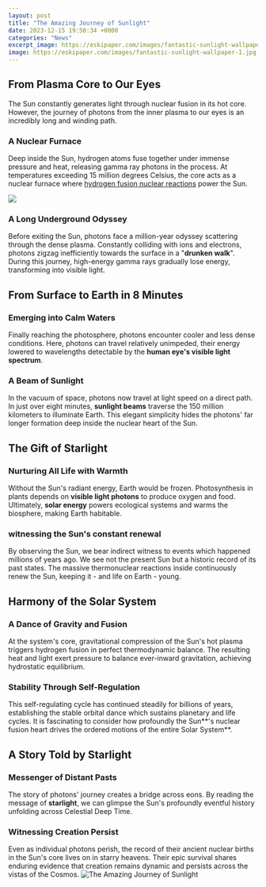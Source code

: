 ```yaml
---
layout: post
title: "The Amazing Journey of Sunlight"
date: 2023-12-15 19:50:34 +0000
categories: "News"
excerpt_image: https://eskipaper.com/images/fantastic-sunlight-wallpaper-1.jpg
image: https://eskipaper.com/images/fantastic-sunlight-wallpaper-1.jpg
---
```


## From Plasma Core to Our Eyes
The Sun constantly generates light through nuclear fusion in its hot core. However, the journey of photons from the inner plasma to our eyes is an incredibly long and winding path. 
### A Nuclear Furnace  
Deep inside the Sun, hydrogen atoms fuse together under immense pressure and heat, releasing gamma ray photons in the process. At temperatures exceeding 15 million degrees Celsius, the core acts as a nuclear furnace where [hydrogen fusion nuclear reactions](https://fistore.mysenprints.com/collection/abdi) power the Sun.

![](https://cdn.suwalls.com/wallpapers/nature/amazing-sunlight-through-trees-44360-2560x1600.jpg)
### A Long Underground Odyssey
Before exiting the Sun, photons face a million-year odyssey scattering through the dense plasma. Constantly colliding with ions and electrons, photons zigzag inefficiently towards the surface in a "**drunken walk**". During this journey, high-energy gamma rays gradually lose energy, transforming into visible light.
## From Surface to Earth in 8 Minutes   
### Emerging into Calm Waters  
Finally reaching the photosphere, photons encounter cooler and less dense conditions. Here, photons can travel relatively unimpeded, their energy lowered to wavelengths detectable by the **human eye's visible light spectrum**.
### A Beam of Sunlight
In the vacuum of space, photons now travel at light speed on a direct path. In just over eight minutes, **sunlight beams** traverse the 150 million kilometers to illuminate Earth. This elegant simplicity hides the photons' far longer formation deep inside the nuclear heart of the Sun.
## The Gift of Starlight
### Nurturing All Life with Warmth
Without the Sun's radiant energy, Earth would be frozen. Photosynthesis in plants depends on **visible light photons** to produce oxygen and food. Ultimately, **solar energy** powers ecological systems and warms the biosphere, making Earth habitable.  
### witnessing the Sun's constant renewal  
By observing the Sun, we bear indirect witness to events which happened millions of years ago. We see not the present Sun but a historic record of its past states. The massive thermonuclear reactions inside continuously renew the Sun, keeping it - and life on Earth - young.
## Harmony of the Solar System 
### A Dance of Gravity and Fusion  
At the system's core, gravitational compression of the Sun's hot plasma triggers hydrogen fusion in perfect thermodynamic balance. The resulting heat and light exert pressure to balance ever-inward gravitation, achieving hydrostatic equilibrium.
### Stability Through Self-Regulation
This self-regulating cycle has continued steadily for billions of years, establishing the stable orbital dance which sustains planetary and life cycles. It is fascinating to consider how profoundly the Sun**'s nuclear fusion heart drives the ordered motions of the entire Solar System**.
## A Story Told by Starlight
### Messenger of Distant Pasts
The story of photons' journey creates a bridge across eons. By reading the message of **starlight**, we can glimpse the Sun's profoundly eventful history unfolding across Celestial Deep Time. 
### Witnessing Creation Persist  
Even as individual photons perish, the record of their ancient nuclear births in the Sun's core lives on in starry heavens. Their epic survival shares enduring evidence that creation remains dynamic and persists across the vistas of the Cosmos.
![The Amazing Journey of Sunlight](https://eskipaper.com/images/fantastic-sunlight-wallpaper-1.jpg)